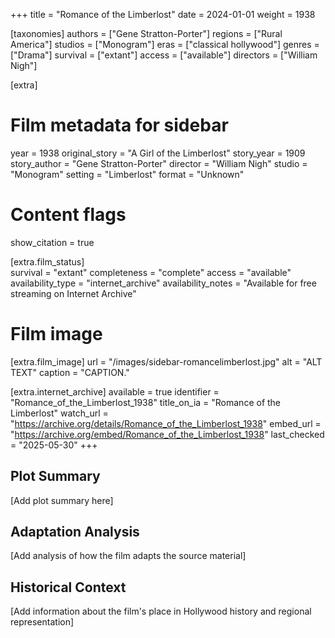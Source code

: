 +++
title = "Romance of the Limberlost"
date = 2024-01-01
weight = 1938

[taxonomies]
authors = ["Gene Stratton-Porter"]
regions = ["Rural America"]
studios = ["Monogram"]
eras = ["classical hollywood"]
genres = ["Drama"]
survival = ["extant"]
access = ["available"]
directors = ["William Nigh"]

[extra]
# Film metadata for sidebar
year = 1938
original_story = "A Girl of the Limberlost"
story_year = 1909
story_author = "Gene Stratton-Porter"
director = "William Nigh"
studio = "Monogram"
setting = "Limberlost"
format = "Unknown"

# Content flags
show_citation = true

[extra.film_status]  
survival = "extant"
completeness = "complete"
access = "available"
availability_type = "internet_archive"
availability_notes = "Available for free streaming on Internet Archive"


# Film image
[extra.film_image]
url = "/images/sidebar-romancelimberlost.jpg"
alt = "ALT TEXT"
caption = "CAPTION."


[extra.internet_archive]
available = true
identifier = "Romance_of_the_Limberlost_1938"
title_on_ia = "Romance of the Limberlost"
watch_url = "https://archive.org/details/Romance_of_the_Limberlost_1938"
embed_url = "https://archive.org/embed/Romance_of_the_Limberlost_1938"
last_checked = "2025-05-30"
+++

## Plot Summary

[Add plot summary here]

## Adaptation Analysis

[Add analysis of how the film adapts the source material]

## Historical Context

[Add information about the film's place in Hollywood history and regional representation]